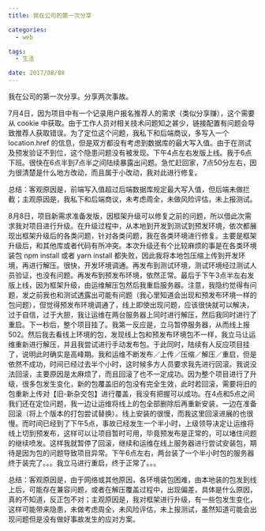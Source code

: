 ```yaml
---
title: 我在公司的第一次分享

categories:
  - web

tags:
  - 生活

date: 2017/08/08
---
```


我在公司的第一次分享。分享两次事故。

<!-- more -->

7月4日，因为项目中有一个记录用户报名推荐人的需求（类似分享赚），这个需要从 cookie 中获取。由于工作人员对相关技术问题知之甚少，链接配置有问题会导致推荐人获取错误。为了定位这个问题，我私下和后端商议，多写入一个 location.href 的信息，但是双方都没有考虑到数据库的最大写入值。由于在测试及预发验证不到位，这个隐患问题没有被发现。下午4点左右发版上线。我于6点下班。很快在6点半到7点半之间陆续暴露出问题。急忙赶回家，7点50分左右，因为很清楚是什么地方改动，而且属于小改动，我对此进行修复。

总结：客观原因是，前端写入值超过后端数据库规定最大写入值，但后端未做拦截；主观原因是，我私下和后端商议，未考虑周全，未做风险评估，未上报测试。

8月8日，项目新需求准备发版，因框架升级可以修复之前的问题，所以借此次需求我对项目进行升级。在升级过程中，从本地到开发到测试到预发环境，依次都展现出框架升级后的各类问题，针对各类问题，我在各类环境进行修复。主要是框架升级后，和其他库或者代码有所冲突。本次升级还有个比较麻烦的事是在各类环境装包 npm install 或者 yarn install 都失败，因此我将本地包压缩上传到开发环境，再进行解压。很快，开发环境调通。再发布到测试环境，测试环境经过测试人员验证，也没有问题。再发布到预发布环境，依然正常。最后于下午3点半左右发版上线，因为框架升级，由运维解压包然后我重启服务器。注意，我隐约觉得有问题，发之前我也和测试透露出可能有问题（我心里知道会出现和预发布环境一样的包问题），但觉得预发布环境调通了，线上即使出现问题，应该很快就可以解决，过于自信，过于大胆，我让运维在两台服务器上同时进行解压，然后我同时进行了重启。下一秒后，整个项目挂了。我第一反应是，立马暂停服务器，从而线上报 502。然后我去看线上环境的包，发现线上包和预发布环境包不一样，我立马让运维重新进行解压，并且我尝试进行手动发布包。于此同时，陆续有人反应项目挂了，说明此时确实是高峰期。我和运维不断发布／上传／压缩／解压／重启，但是依然不成功，时间已经过去半个小时，这时候多方人员要求我先进行回滚。我说没法回滚，主要原因是太麻烦了，而且回滚了也不一定成功。因为整个项目进行了升级，很多包发生变化，新的包覆盖旧的包没有完全生效，此时若回滚，需要将旧的包重新上传对【旧-新杂交包】进行覆盖，我没有把握可以成功。在4点和5点之间我们还在定位问题，我一边让运维将线上的包全部删除后再重新安装，一边在准备回滚（将上个版本的打包尝试替换）。线上安装的很慢，而我这里回滚进展的也很慢。而时间已经到了下午5点，事故已经发生一个半小时，上级领导决定让运维将线上切到预发布，这样可以让项目暂时可用，毕竟预发布是正常的，可以堵住问题的继续喷发。这样我就暂停了回滚，继续和运维在线上服务器进行尝试安装包，期待是因为包的问题导致项目异常。下午6点左右，两台装了一个半小时包的服务器终于装完了。。。我立马进行重启，终于正常了。。。

总结：客观原因是，由于网络或其他原因，各环境装包困难，由本地装的包发到线上后，可能存在兼容问题，或者在解压覆盖过程中，出现偏差，具体是什么原因，真的不知道，反正包不对；主观原因是，我对框架进行升级，有一些包发生变化，这样可能带来隐患，未做考虑周全，未风险评估，未上报测试，虽然知道可能会出现问题但是没有做好事故发生的应对方案。
